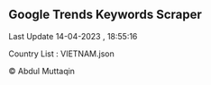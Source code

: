 

## Google Trends Keywords Scraper 
 
Last Update 14-04-2023 , 18:55:16

Country List :
VIETNAM.json



© Abdul Muttaqin 
